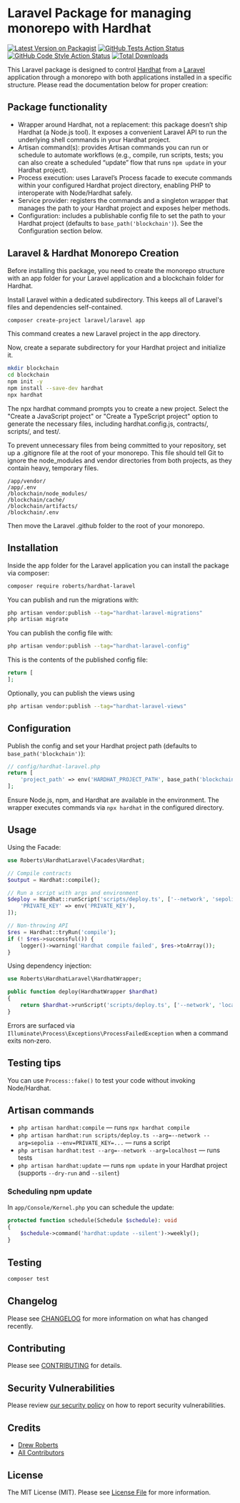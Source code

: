 # Laravel Package for managing monorepo with Hardhat

[![Latest Version on Packagist](https://img.shields.io/packagist/v/roberts/hardhat-laravel.svg?style=flat-square)](https://packagist.org/packages/roberts/hardhat-laravel)
[![GitHub Tests Action Status](https://img.shields.io/github/actions/workflow/status/roberts/hardhat-laravel/run-tests.yml?branch=main&label=tests&style=flat-square)](https://github.com/roberts/hardhat-laravel/actions?query=workflow%3Arun-tests+branch%3Amain)
[![GitHub Code Style Action Status](https://img.shields.io/github/actions/workflow/status/roberts/hardhat-laravel/fix-php-code-style-issues.yml?branch=main&label=code%20style&style=flat-square)](https://github.com/roberts/hardhat-laravel/actions?query=workflow%3A"Fix+PHP+code+style+issues"+branch%3Amain)
[![Total Downloads](https://img.shields.io/packagist/dt/roberts/hardhat-laravel.svg?style=flat-square)](https://packagist.org/packages/roberts/hardhat-laravel)

This Laravel package is designed to control [Hardhat](https://hardhat.org) from a [Laravel](https://laravel.org) application through a monorepo with both applications installed in a specific structure. Please read the documentation below for proper creation:

## Package functionality

- Wrapper around Hardhat, not a replacement: this package doesn’t ship Hardhat (a Node.js tool). It exposes a convenient Laravel API to run the underlying shell commands in your Hardhat project.
- Artisan command(s): provides Artisan commands you can run or schedule to automate workflows (e.g., compile, run scripts, tests; you can also create a scheduled “update” flow that runs `npm update` in your Hardhat project).
- Process execution: uses Laravel’s Process facade to execute commands within your configured Hardhat project directory, enabling PHP to interoperate with Node/Hardhat safely.
- Service provider: registers the commands and a singleton wrapper that manages the path to your Hardhat project and exposes helper methods.
- Configuration: includes a publishable config file to set the path to your Hardhat project (defaults to `base_path('blockchain')`). See the Configuration section below.

## Laravel & Hardhat Monorepo Creation

Before installing this package, you need to create the monorepo structure with an app folder for your Laravel application and a blockchain folder for Hardhat.

Install Laravel within a dedicated subdirectory. This keeps all of Laravel's files and dependencies self-contained.

```Bash
composer create-project laravel/laravel app
```

This command creates a new Laravel project in the app directory.

Now, create a separate subdirectory for your Hardhat project and initialize it.

```Bash
mkdir blockchain
cd blockchain
npm init -y
npm install --save-dev hardhat
npx hardhat
```

The npx hardhat command prompts you to create a new project. Select the "Create a JavaScript project" or "Create a TypeScript project" option to generate the necessary files, including hardhat.config.js, contracts/, scripts/, and test/.

To prevent unnecessary files from being committed to your repository, set up a .gitignore file at the root of your monorepo. This file should tell Git to ignore the node_modules and vendor directories from both projects, as they contain heavy, temporary files.

```
/app/vendor/
/app/.env
/blockchain/node_modules/
/blockchain/cache/
/blockchain/artifacts/
/blockchain/.env
```

Then move the Laravel .github folder to the root of your monorepo.

## Installation

Inside the app folder for the Laravel application you can install the package via composer:

```bash
composer require roberts/hardhat-laravel
```

You can publish and run the migrations with:

```bash
php artisan vendor:publish --tag="hardhat-laravel-migrations"
php artisan migrate
```

You can publish the config file with:

```bash
php artisan vendor:publish --tag="hardhat-laravel-config"
```

This is the contents of the published config file:

```php
return [
];
```

Optionally, you can publish the views using

```bash
php artisan vendor:publish --tag="hardhat-laravel-views"
```

## Configuration

Publish the config and set your Hardhat project path (defaults to `base_path('blockchain')`):

```php
// config/hardhat-laravel.php
return [
	'project_path' => env('HARDHAT_PROJECT_PATH', base_path('blockchain')),
];
```

Ensure Node.js, npm, and Hardhat are available in the environment. The wrapper executes commands via `npx hardhat` in the configured directory.

## Usage

Using the Facade:

```php
use Roberts\HardhatLaravel\Facades\Hardhat;

// Compile contracts
$output = Hardhat::compile();

// Run a script with args and environment
$deploy = Hardhat::runScript('scripts/deploy.ts', ['--network', 'sepolia'], [
	'PRIVATE_KEY' => env('PRIVATE_KEY'),
]);

// Non-throwing API
$res = Hardhat::tryRun('compile');
if (! $res->successful()) {
	logger()->warning('Hardhat compile failed', $res->toArray());
}
```

Using dependency injection:

```php
use Roberts\HardhatLaravel\HardhatWrapper;

public function deploy(HardhatWrapper $hardhat)
{
	return $hardhat->runScript('scripts/deploy.ts', ['--network', 'localhost']);
}
```

Errors are surfaced via `Illuminate\Process\Exceptions\ProcessFailedException` when a command exits non‑zero.

## Testing tips

You can use `Process::fake()` to test your code without invoking Node/Hardhat.

## Artisan commands

- `php artisan hardhat:compile` — runs `npx hardhat compile`
- `php artisan hardhat:run scripts/deploy.ts --arg=--network --arg=sepolia --env=PRIVATE_KEY=...` — runs a script
- `php artisan hardhat:test --arg=--network --arg=localhost` — runs tests
- `php artisan hardhat:update` — runs `npm update` in your Hardhat project (supports `--dry-run` and `--silent`)

### Scheduling npm update

In `app/Console/Kernel.php` you can schedule the update:

```php
protected function schedule(Schedule $schedule): void
{
	$schedule->command('hardhat:update --silent')->weekly();
}
```

## Testing

```bash
composer test
```

## Changelog

Please see [CHANGELOG](CHANGELOG.md) for more information on what has changed recently.

## Contributing

Please see [CONTRIBUTING](CONTRIBUTING.md) for details.

## Security Vulnerabilities

Please review [our security policy](../../security/policy) on how to report security vulnerabilities.

## Credits

- [Drew Roberts](https://github.com/drewroberts)
- [All Contributors](../../contributors)

## License

The MIT License (MIT). Please see [License File](LICENSE.md) for more information.
